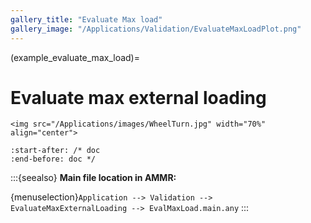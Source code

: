 ```yaml
---
gallery_title: "Evaluate Max load"
gallery_image: "/Applications/Validation/EvaluateMaxLoadPlot.png"
---
```


(example_evaluate_max_load)=
# Evaluate max external loading

````{sidebar} **Example**
<img src="/Applications/images/WheelTurn.jpg" width="70%" align="center">
````


```{include} ../../../Application/Validation/EvaluateMaxExternalLoading/EvalMaxLoad.main.any
:start-after: /* doc 
:end-before: doc */
```


:::{seealso}
**Main file location in AMMR:**

{menuselection}`Application --> Validation --> EvaluateMaxExternalLoading --> EvalMaxLoad.main.any`
:::
